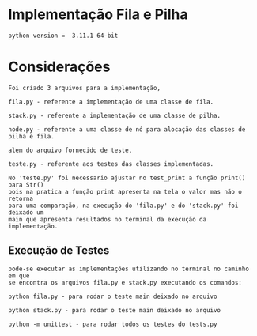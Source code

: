 # Implementação Fila e Pilha
    python version =  3.11.1 64-bit
# Considerações 
    Foi criado 3 arquivos para a implementação,

    fila.py - referente a implementação de uma classe de fila.

    stack.py - referente a implementação de uma classe de pilha. 

    node.py - referente a uma classe de nó para alocação das classes de pilha e fila. 

    alem do arquivo fornecido de teste,

    teste.py - referente aos testes das classes implementadas.

    No 'teste.py' foi necessario ajustar no test_print a função print() para Str() 
    pois na pratica a função print apresenta na tela o valor mas não o retorna
    para uma comparação, na execução do 'fila.py' e do 'stack.py' foi deixado um 
    main que apresenta resultados no terminal da execução da implementação.  

## Execução de Testes
    pode-se executar as implementações utilizando no terminal no caminho em que 
    se encontra os arquivos fila.py e stack.py executando os comandos:

    python fila.py - para rodar o teste main deixado no arquivo

    python stack.py - para rodar o teste main deixado no arquivo

    python -m unittest - para rodar todos os testes do tests.py






